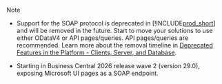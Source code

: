 > [!NOTE]
>
>- Support for the SOAP protocol is deprecated in [!INCLUDE[prod_short](prod_short.md)] and will be removed in the future. Start to move your solutions to use either ODataV4 or API pages/queries. API pages/queries are recommended. Learn more about the removal timeline in [Deprecated Features in the Platform - Clients, Server, and Database](../upgrade/deprecated-features-platform.md).
>
>- Starting in Business Central 2026 release wave 2 (version 29.0), exposing Microsoft UI pages as a SOAP endpoint.